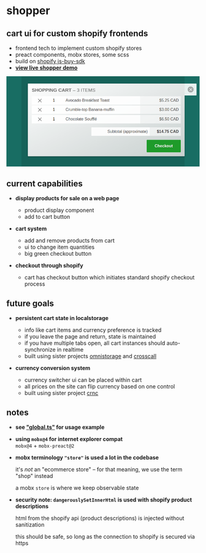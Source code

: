 
# shopper

## cart ui for custom shopify frontends

- frontend tech to implement custom shopify stores
- preact components, mobx stores, some scss
- build on [shopify js-buy-sdk](https://github.com/Shopify/js-buy-sdk)
- [**view live shopper demo**](https://chasemoskal.com/shopper/)

![](./shopper-demo.png)

## current capabilities

- **display products for sale on a web page**
	- product display component
	- add to cart button

- **cart system**
	- add and remove products from cart
	- ui to change item quantities
	- big green checkout button

- **checkout through shopify**
	- cart has checkout button which initiates standard shopify checkout process

## future goals

- **persistent cart state in localstorage**
	- info like cart items and currency preference is tracked
	- if you leave the page and return, state is maintained
	- if you have multiple tabs open, all cart instances should auto-synchronize
		in realtime
	- built using sister projects [omnistorage](https://github.com/chase-moskal/omnistorage) and [crosscall](https://github.com/chase-moskal/crosscall)

- **currency conversion system**
	- currency switcher ui can be placed within cart
	- all prices on the site can flip currency based on one control
	- built using sister project [crnc](https://github.com/chase-moskal/crnc)

## notes

- **see ["global.ts"](./source/global.ts) for usage example**

- **using `mobx@4` for internet explorer compat**  
	`mobx@4` + `mobx-preact@2`

- **mobx terminology `"store"` is used a lot in the codebase**

	it's *not* an "ecommerce store" – for that meaning, we use the term "shop" instead

	a mobx `store` is where we keep observable state

- **security note: `dangerouslySetInnerHtml` is used with shopify product descriptions**

	html from the shopify api (product descriptions) is injected without
	sanitization

	this should be safe, so long as the connection to shopify is secured via
	https
